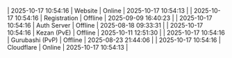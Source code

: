| 2025-10-17 10:54:16 | Website | Online | 2025-10-17 10:54:13 |
| 2025-10-17 10:54:16 | Registration | Offline | 2025-09-09 16:40:23 |
| 2025-10-17 10:54:16 | Auth Server | Offline | 2025-08-18 09:33:31 |
| 2025-10-17 10:54:16 | Kezan (PvE) | Offline | 2025-10-11 12:51:30 |
| 2025-10-17 10:54:16 | Gurubashi (PvP) | Offline | 2025-08-23 21:44:06 |
| 2025-10-17 10:54:16 | Cloudflare | Online | 2025-10-17 10:54:13 |
